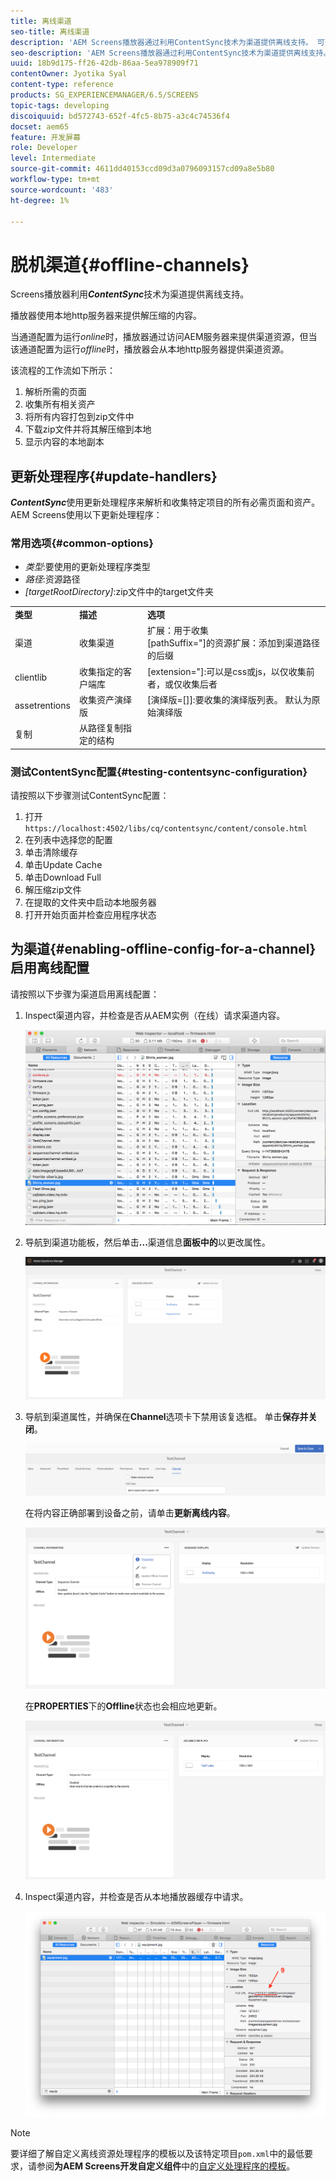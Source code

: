 ```yaml
---
title: 离线渠道
seo-title: 离线渠道
description: 'AEM Screens播放器通过利用ContentSync技术为渠道提供离线支持。 可查看本页以了解有关更新处理程序和启用渠道离线配置的更多信息。  '
seo-description: 'AEM Screens播放器通过利用ContentSync技术为渠道提供离线支持。 可查看本页以了解有关更新处理程序和启用渠道离线配置的更多信息。  '
uuid: 18b9d175-ff26-42db-86aa-5ea978909f71
contentOwner: Jyotika Syal
content-type: reference
products: SG_EXPERIENCEMANAGER/6.5/SCREENS
topic-tags: developing
discoiquuid: bd572743-652f-4fc5-8b75-a3c4c74536f4
docset: aem65
feature: 开发屏幕
role: Developer
level: Intermediate
source-git-commit: 4611dd40153ccd09d3a0796093157cd09a8e5b80
workflow-type: tm+mt
source-wordcount: '483'
ht-degree: 1%

---
```



# 脱机渠道{#offline-channels}

Screens播放器利用&#x200B;***ContentSync***&#x200B;技术为渠道提供离线支持。

播放器使用本地http服务器来提供解压缩的内容。

当通道配置为运行&#x200B;*online*&#x200B;时，播放器通过访问AEM服务器来提供渠道资源，但当该通道配置为运行&#x200B;*offline*&#x200B;时，播放器会从本地http服务器提供渠道资源。

该流程的工作流如下所示：

1. 解析所需的页面
1. 收集所有相关资产
1. 将所有内容打包到zip文件中
1. 下载zip文件并将其解压缩到本地
1. 显示内容的本地副本

## 更新处理程序{#update-handlers}

***ContentSync***&#x200B;使用更新处理程序来解析和收集特定项目的所有必需页面和资产。 AEM Screens使用以下更新处理程序：

### 常用选项{#common-options}

* *类型*:要使用的更新处理程序类型
* *路径*:资源路径
* *[targetRootDirectory]*:zip文件中的target文件夹

<table>
 <tbody>
  <tr>
   <td><strong>类型</strong></td> 
   <td><strong>描述</strong></td> 
   <td><strong>选项</strong></td> 
  </tr>
  <tr>
   <td>渠道</td> 
   <td>收集渠道</td> 
   <td>扩展：用于收集<br /> [pathSuffix="]的资源扩展：添加到渠道路径的后缀<br /> </td> 
  </tr>
  <tr>
   <td>clientlib</td> 
   <td>收集指定的客户端库</td> 
   <td>[extension="]:可以是css或js，以仅收集前者，或仅收集后者</td> 
  </tr>
  <tr>
   <td>assetrentions</td> 
   <td>收集资产演绎版</td> 
   <td>[演绎版=[]]:要收集的演绎版列表。 默认为原始演绎版</td> 
  </tr>
  <tr>
   <td>复制</td> 
   <td>从路径复制指定的结构</td> 
   <td> </td> 
  </tr>
 </tbody>
</table>

### 测试ContentSync配置{#testing-contentsync-configuration}

请按照以下步骤测试ContentSync配置：

1. 打开 `https://localhost:4502/libs/cq/contentsync/content/console.html`
1. 在列表中选择您的配置
1. 单击清除缓存
1. 单击Update Cache
1. 单击Download Full
1. 解压缩zip文件
1. 在提取的文件夹中启动本地服务器
1. 打开开始页面并检查应用程序状态

## 为渠道{#enabling-offline-config-for-a-channel}启用离线配置

请按照以下步骤为渠道启用离线配置：

1. Inspect渠道内容，并检查是否从AEM实例（在线）请求渠道内容。

   ![chlimage_1-24](assets/chlimage_1-24.png)

1. 导航到渠道功能板，然后单击&#x200B;**...**&#x200B;渠道信息&#x200B;**面板中的**&#x200B;以更改属性。

   ![chlimage_1-25](assets/chlimage_1-25.png)

1. 导航到渠道属性，并确保在&#x200B;**Channel**&#x200B;选项卡下禁用该复选框。 单击&#x200B;**保存并关闭**。

   ![screen_shot_2017-12-19at122422pm](assets/screen_shot_2017-12-19at122422pm.png)

   在将内容正确部署到设备之前，请单击&#x200B;**更新离线内容**。

   ![screen_shot_2017-12-19at122637pm](assets/screen_shot_2017-12-19at122637pm.png)

   在&#x200B;**PROPERTIES**&#x200B;下的&#x200B;**Offline**&#x200B;状态也会相应地更新。

   ![screen_shot_2017-12-19at124735pm](assets/screen_shot_2017-12-19at124735pm.png)

1. Inspect渠道内容，并检查是否从本地播放器缓存中请求。

   ![chlimage_1-26](assets/chlimage_1-26.png)

>[!NOTE]
>
>要详细了解自定义离线资源处理程序的模板以及该特定项目`pom.xml`中的最低要求，请参阅&#x200B;**为AEM Screens开发自定义组件**&#x200B;中的[自定义处理程序的模板](/help/user-guide/developing-custom-component-tutorial-develop.md#custom-handlers)。